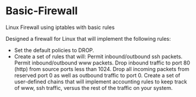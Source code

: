 # Basic-Firewall
Linux Firewall using iptables with basic rules

Designed  a firewall for Linux that will implement the following rules:

* Set the default policies to DROP.
* Create a set of rules that will:
  Permit inbound/outbound ssh packets.
  Permit inbound/outbound www packets.
  Drop inbound traffic to port 80 (http) from source ports less than 1024.
  Drop all incoming packets from reserved port 0 as well as outbound traffic to port 0.
  Create a set of user-defined chains that will implement accounting rules to keep track of
www, ssh traffic, versus the rest of the traffic on your system.
